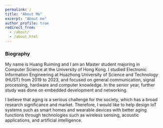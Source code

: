 ```yaml
---
permalink: /
title: "About Me"
excerpt: "About me"
author_profile: true
redirect_from: 
  - /about/
  - /about.html
---
```


### Biography
My name is Huang Ruiming and I am an Master student majoring in Computer Science at the University of Hong Kong. I studied Electronic Information Engineering at Huazhong University of Science and Technology (HUST) from 2019 to 2023, and focused on general communication, signal processing, hardware and computer knowledge. In the senior year, further study was done on embedded development and networking.

I believe that aging is a serious challenge for the society, which has a broad research significance and market. Therefore, I would like to help design IoT systems such as smart homes and wearable devices with better aging functions through technologies such as wireless sensing, acoustic applications, and artificial intelligence.


